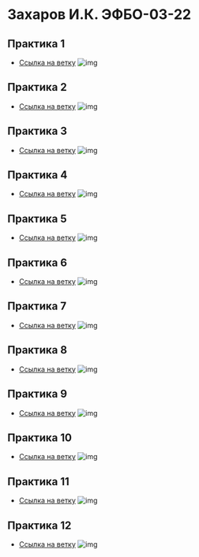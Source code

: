 # Захаров И.К. ЭФБО-03-22

## Практика 1
- [Ссылка на ветку]()
![img]()

## Практика 2
- [Ссылка на ветку]()
![img]()

## Практика 3
- [Ссылка на ветку]()
![img]()

## Практика 4
- [Ссылка на ветку]()
![img]()

## Практика 5
- [Ссылка на ветку]()
![img]()

## Практика 6
- [Ссылка на ветку]()
![img]()

## Практика 7
- [Ссылка на ветку]()
![img]()

## Практика 8
- [Ссылка на ветку]()
![img]()

## Практика 9
- [Ссылка на ветку]()
![img]()

## Практика 10
- [Ссылка на ветку]()
![img]()

## Практика 11
- [Ссылка на ветку]()
![img]()

## Практика 12
- [Ссылка на ветку]()
![img]()